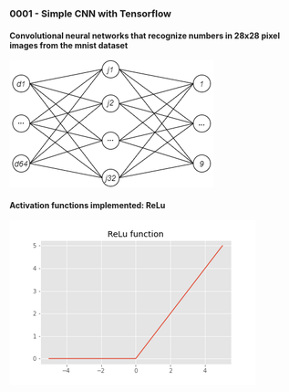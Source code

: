 <h3>0001 - Simple CNN with Tensorflow</h3>

<h4>Convolutional neural networks that recognize numbers in 28x28 pixel images from the mnist dataset</h4>

<p><img src = "images/0001.png"></p>

<h4>Activation functions implemented: 
      ReLu
</h4>

<p><img src = "images/ReLu Function.png"></p>

